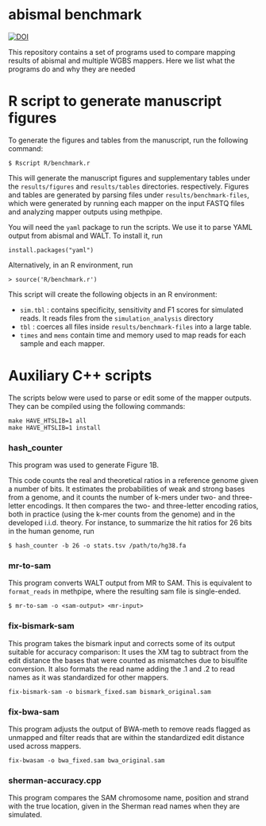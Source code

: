 # abismal benchmark


[![DOI](https://zenodo.org/badge/311887623.svg)](https://zenodo.org/badge/latestdoi/311887623)


This repository contains a set of programs used to compare mapping
results of abismal and multiple WGBS mappers. Here we list what the
programs do and why they are needed

# R script to generate manuscript figures

To generate the figures and tables from the manuscript, run the following
command:

```
$ Rscript R/benchmark.r
```

This will generate the manuscript figures and supplementary tables
under the `results/figures`  and `results/tables` directories.
respectively. Figures and tables are generated by parsing files under
`results/benchmark-files`, which were generated by running each mapper
on the input FASTQ files and analyzing mapper outputs using methpipe.

You will need the `yaml` package to run the scripts. We use it to
parse YAML output from abismal and WALT. To install it, run

```
install.packages("yaml")
```


Alternatively, in an R environment, run
```
> source('R/benchmark.r')
```

This script will create the following objects in an R environment:
 - `sim.tbl` : contains specificity, sensitivity and F1 scores for
   simulated reads. It reads files from the `simulation_analysis`
   directory
 - `tbl` : coerces all files inside `results/benchmark-files` into a
   large table.
 - `times` and `mems` contain time and memory used to map reads for
   each sample and each mapper.

# Auxiliary C++ scripts

The scripts below were used to parse or edit some of the mapper
outputs. They can be compiled using the following commands:

```
make HAVE_HTSLIB=1 all
make HAVE_HTSLIB=1 install
```

### hash_counter

This program was used to generate Figure 1B.

This code counts the real and theoretical ratios in a reference genome
given a number of bits. It estimates the probabilities of weak and
strong bases from a genome, and it counts the number of k-mers under
two- and three-letter encodings. It then compares the two- and
three-letter encoding ratios, both in practice (using the k-mer counts
from the genome) and in the developed i.i.d. theory. For instance, to
summarize the hit ratios for 26 bits in the human genome, run

```
$ hash_counter -b 26 -o stats.tsv /path/to/hg38.fa
```

### mr-to-sam

This program converts WALT output from MR to SAM. This is equivalent
to `format_reads` in methpipe, where the resulting sam file is
single-ended.

```
$ mr-to-sam -o <sam-output> <mr-input>
```

### fix-bismark-sam

This program takes the bismark input and corrects some of its output
suitable for accuracy comparison: It uses the XM tag to subtract from the
edit distance the bases that were counted as mismatches due to bisulfite
conversion. It also formats the read name adding the .1 and .2 to read
names as it was standardized for other mappers. 

```
fix-bismark-sam -o bismark_fixed.sam bismark_original.sam
```

### fix-bwa-sam

This program adjusts the output of BWA-meth to remove reads flagged as
unmapped and filter reads that are within the standardized edit
distance used across mappers.

```
fix-bwasam -o bwa_fixed.sam bwa_original.sam
```

### sherman-accuracy.cpp

This program compares the SAM chromosome name, position and strand
with the true location, given in the Sherman read names when they are
simulated.
